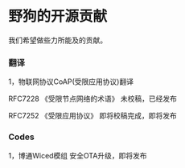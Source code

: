 # 野狗的开源贡献

我们希望做些力所能及的贡献。


### 翻译

1，物联网协议CoAP(受限应用协议)翻译

RFC7228 《受限节点网络的术语》 未校稿，已经发布

RFC7252 《受限应用协议》 即将校稿完成，即将发布


### Codes

1，博通Wiced模组 安全OTA升级，即将发布
